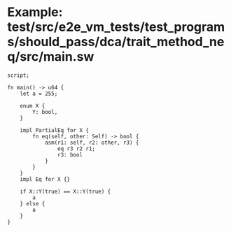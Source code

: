 # Example: test/src/e2e_vm_tests/test_programs/should_pass/dca/trait_method_neq/src/main.sw

```sway
script;

fn main() -> u64 {
    let a = 255;

    enum X {
        Y: bool,
    }

    impl PartialEq for X {
        fn eq(self, other: Self) -> bool {
            asm(r1: self, r2: other, r3) {
                eq r3 r2 r1;
                r3: bool
            }
        }
    }
    impl Eq for X {}

    if X::Y(true) == X::Y(true) {
        a
    } else {
        a
    }
}
```
